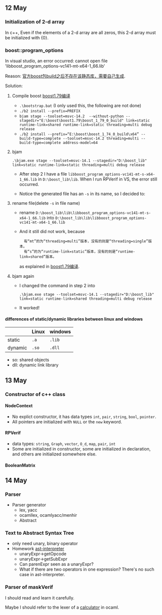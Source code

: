 ## 12 May
### Initialization of 2-d array
In c++, Even if the elements of a 2-d array are all zeros, this 2-d array must be initialized with {0}.

### boost::program_options
In visual studio, an error occurred: cannot open file 'libboost_program_options-vc141-mt-x64-1_66.lib'

Reason: [官方boost包build之后不存在该静态库，需要自己生成](https://blog.csdn.net/qq_42894837/article/details/110224240).

Solution:

1. Compile boost
    [boost1.79编译](https://blog.csdn.net/aoxuestudy/article/details/124225164#)
    - `.\bootstrap.bat` (I only used this, the following are not done)
    - `./b2 install --prefix=PREFIX`
    - `bjam stage --toolset=msvc-14.2  --without-python --stagedir="E:\boost\boost1.79\boost_1_79_0_build" link=static runtime-link=shared runtime-link=static threading=multi debug release`
    - `./b2 install --prefix=“E:\boost\boost_1_74_0_build\x64” --build-type=complete --toolset=msvc-14.2 threading=multi --build-type=complete address-model=64`
2. bjam

	`.\bjam.exe stage --toolset=msvc-14.1 --stagedir="D:\boost_lib" link=static runtime-link=static threading=multi debug release`

    - After step 2 I have a file `libboost_program_options-vc141-mt-s-x64-1_66.lib` in `D:\boost_lib\lib`. When I run RPVerif in VS, the error still occurred.

    - Notice the generated file has an `-s` in its name, so I decided to:

3. rename file(delete `-s` in file name)

    - rename `D:\boost_lib\lib\libboost_program_options-vc141-mt-s-x64-1_66.lib` into `D:\boost_lib\lib\libboost_program_options-vc141-mt-x64-1_66.lib`

	- And it still did not work, because 

			有“mt”的为“threading=multi”版本，没有的则是“threading=single”版本。
			有“s”的为“runtime-link=static”版本，没有的则是“runtime-link=shared”版本。
		
		as explained in [boost1.79编译](https://blog.csdn.net/aoxuestudy/article/details/124225164#).

4. bjam again
    - I changed the command in step 2 into
    
    	`.\bjam.exe stage --toolset=msvc-14.1 --stagedir="D:\boost_lib" link=static runtime-link=shared threading=multi debug release`

    - It worked!

#### differences of static/dynamic libraries between linux and windows

| 		|Linux	|windows|
|-		|  -  	|  -    |
|static | `.a`	| `.lib`|
|dynamic| `.so`	| `.dll`|


  - so: shared objects
  - dll: dynamic link library

## 13 May
### Constructor of c++ class
#### NodeContext
  - No explict constructor, it has data types `int`, `pair`, `string`, `bool`, `pointer`.
  - All pointers are initialized with `NULL` or the `new` keyword.
#### RPVerif
  - data types: `string`, `Graph`, `vector`, `O_d`, `map`, `pair`, `int`
  - Some are initialized in constructor, some are initialized in declaration, and others are initialized somewhere else.
#### BooleanMatrix

## 14 May
### Parser
  - Parser generator
      + lex, yacc
      + ocamllex, ocamlyacc/menhir
      + Abstract
### Text to Abstract Syntax Tree
  - only need unary, binary operator
  - Homework [ast-interpreter](https://github.com/Lucien98/ast-interpreter)
      + unaryExpr->getOpcode
      + unaryExpr->getSubExpr
      + Can parenExpr seen as a unaryExpr?
      + What if there are two operators in one expression? There's no such case in ast-interpreter.

### Parser of maskVerif
I should read and learn it carefully.

Maybe I should refer to the lexer of a [calculator](https://github.com/Scylardor/ocamlculator) in ocaml.
